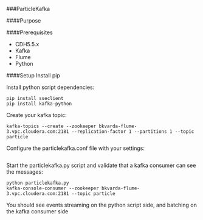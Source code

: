 ###ParticleKafka

####Purpose


####Prerequisites
* CDH5.5.x
* Kafka
* Flume
* Python


####Setup
Install pip

Install python script dependencies:
```
pip install sseclient
pip install kafka-python
```
Create your kafka topic:
```
kafka-topics --create --zookeeper bkvarda-flume-3.vpc.cloudera.com:2181 --replication-factor 1 --partitions 1 --topic particle
```
Configure the particlekafka.conf file with your settings:
```

```
Start the particlekafka.py script and validate that a kafka consumer can see the messages:
```
python particlekafka.py
kafka-console-consumer --zookeeper bkvarda-flume-3.vpc.cloudera.com:2181 --topic particle
```
You should see events streaming on the python script side, and batching on the kafka consumer side


